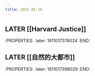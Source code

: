 ```yaml
---
title: 2021-01-19
---
```


## LATER [[Harvard Justice]]
:PROPERTIES:
:later: 1611017378024
:END:
## LATER [[自然的大都市]]
:PROPERTIES:
:later: 1611017398029
:END:
##
